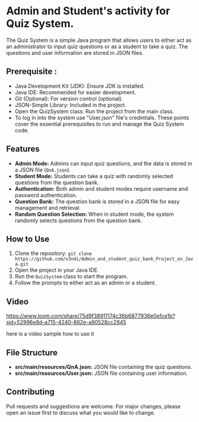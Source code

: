# Admin and Student's activity for Quiz System.
The Quiz System is a simple Java program that allows users to either act as an administrator to input quiz questions or as a student to take a quiz.
The questions and user information are stored in JSON files.


## Prerequisite :
- Java Development Kit (JDK): Ensure JDK is installed.
- Java IDE: Recommended for easier development.
- Git (Optional): For version control (optional).
- JSON-Simple Library: Included in the project.
- Open the QuizSystem class: Run the project from the main class.
- To log in into the system use "User.json" file's credintials. 
These points cover the essential prerequisites to run and manage the Quiz System code.

  
## Features

- **Admin Mode:** Admins can input quiz questions, and the data is stored in a JSON file (`QnA.json`).
- **Student Mode:** Students can take a quiz with randomly selected questions from the question bank.
- **Authentication:** Both admin and student modes require username and password authentication.
- **Question Bank:** The question bank is stored in a JSON file for easy management and retrieval.
- **Random Question Selection:** When in student mode, the system randomly selects questions from the question bank.

## How to Use

1. Clone the repository: `git clone https://github.com/v3ndi/Admin_and_student_quiz_bank_Project_on_Java.git`
2. Open the project in your Java IDE.
3. Run the `QuizSystem` class to start the program.
4. Follow the prompts to either act as an admin or a student.

## Video 
https://www.loom.com/share/75d9f38911174c36b6877936e0efce1b?sid=52996e8d-a715-4240-862e-a90528cc2845


here is a video sample how to use it

## File Structure

- **src/main/resources/QnA.json:** JSON file containing the quiz questions.
- **src/main/resources/User.json:** JSON file containing user information.

## Contributing

Pull requests and suggestions are welcome. For major changes, please open an issue first to discuss what you would like to change.

